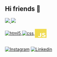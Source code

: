 ## Hi friends 👋

<div>
  <a href="https://github.com/ronaldluizz">
  <img height="180em" src="https://github-readme-stats.vercel.app/api?username=ronaldluizz&show_icons=true&theme=dark&include_all_commits=true&count_private=true"/>
  <img height="180em" src="https://github-readme-stats.vercel.app/api/top-langs/?username=ronaldluizz&layout=compact&langs_count=6&theme=dark"/>
</div>


<div style="display: inline_block"><br/>
  <img align="center" alt="html5" height="30" width="40" src="https://cdn.jsdelivr.net/gh/devicons/devicon/icons/html5/html5-original.svg"/> 
  <img align="center" alt="css" height="30" width="40" src="https://cdn.jsdelivr.net/gh/devicons/devicon/icons/css3/css3-original.svg"/> 
  <img align="center" alt="js" height="30" width="40" src="https://raw.githubusercontent.com/devicons/devicon/master/icons/javascript/javascript-plain.svg"/> 
</div>

##
[![Instagram](https://img.shields.io/badge/Instagram-E4405F?style=for-the-badge&logo=instagram&logoColor=white)](https://instagram.com/ronaldluiiz.4)
[![Linkedin](https://img.shields.io/badge/LinkedIn-0077B5?style=for-the-badge&logo=linkedin&logoColor=white)](https://www.linkedin.com/in/ronald-casimiro/)

